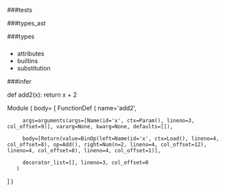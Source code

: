 


###tests

###types_ast 



###types



###
+ attributes  
+ builtins
+ substitution 


###infer 




def add2(x):
	return x + 2


Module
(
   body=
   [
       FunctionDef
       (
         name='add2', 

         args=arguments(args=[Name(id='x', ctx=Param(), lineno=3, col_offset=9)], vararg=None, kwarg=None, defaults=[]), 

         body=[Return(value=BinOp(left=Name(id='x', ctx=Load(), lineno=4, col_offset=8), op=Add(), right=Num(n=2, lineno=4, col_offset=12), lineno=4, col_offset=8), lineno=4, col_offset=1)], 

         decorator_list=[], lineno=3, col_offset=0
       )
   ]
)